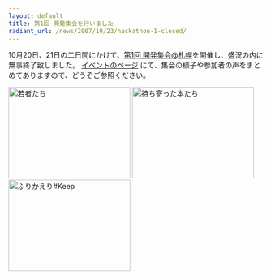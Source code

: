 ```yaml
---
layout: default
title: 第1回 開発集会を行いました
radiant_url: /news/2007/10/23/hackathon-1-closed/
---
```

10月20日、21日の二日間にかけて、[第1回 開発集会@札幌]( http://ruby-sapporo.org/news/2007/10/16/hackathon-1/)を開催し、盛況の内に無事終了致しました。
[イベントのページ](http://ruby-sapporo.org/events/hackathon/1/) にて、集会の様子や参加者の声をまとめてありますので、どうぞご参照ください。

<a href="http://www.flickr.com/photos/snoozer/1699883043/" title="Photo Sharing"><img src="http://farm3.static.flickr.com/2224/1699883043_8f634a601c_m.jpg" width="240" height="180" alt="若者たち" /></a>
<a href="http://www.flickr.com/photos/snoozer/1700739122/" title="Photo Sharing"><img src="http://farm3.static.flickr.com/2095/1700739122_13fcce345b_m.jpg" width="240" height="180" alt="持ち寄った本たち" /></a>
<a href="http://www.flickr.com/photos/snoozer/1700726238/" title="Photo Sharing"><img src="http://farm3.static.flickr.com/2230/1700726238_7b2072d1cb_m.jpg" width="240" height="180" alt="ふりかえり#Keep" /></a>
